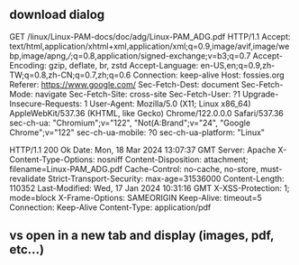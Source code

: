 ## download dialog

GET /linux/Linux-PAM-docs/doc/adg/Linux-PAM_ADG.pdf HTTP/1.1
Accept: text/html,application/xhtml+xml,application/xml;q=0.9,image/avif,image/webp,image/apng,*/*;q=0.8,application/signed-exchange;v=b3;q=0.7
Accept-Encoding: gzip, deflate, br, zstd
Accept-Language: en-US,en;q=0.9,zh-TW;q=0.8,zh-CN;q=0.7,zh;q=0.6
Connection: keep-alive
Host: fossies.org
Referer: https://www.google.com/
Sec-Fetch-Dest: document
Sec-Fetch-Mode: navigate
Sec-Fetch-Site: cross-site
Sec-Fetch-User: ?1
Upgrade-Insecure-Requests: 1
User-Agent: Mozilla/5.0 (X11; Linux x86_64) AppleWebKit/537.36 (KHTML, like Gecko) Chrome/122.0.0.0 Safari/537.36
sec-ch-ua: "Chromium";v="122", "Not(A:Brand";v="24", "Google Chrome";v="122"
sec-ch-ua-mobile: ?0
sec-ch-ua-platform: "Linux"

HTTP/1.1 200 Ok
Date: Mon, 18 Mar 2024 13:07:37 GMT
Server: Apache
X-Content-Type-Options: nosniff
Content-Disposition: attachment; filename=Linux-PAM_ADG.pdf
Cache-Control: no-cache, no-store, must-revalidate
Strict-Transport-Security: max-age=31536000
Content-Length: 110352
Last-Modified: Wed, 17 Jan 2024 10:31:16 GMT
X-XSS-Protection: 1; mode=block
X-Frame-Options: SAMEORIGIN
Keep-Alive: timeout=5
Connection: Keep-Alive
Content-Type: application/pdf

## vs open in a new tab and display (images, pdf, etc...)
